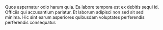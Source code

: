 Quos aspernatur odio harum quia.
Ea labore tempora est ex debitis sequi id.
Officiis qui accusantium pariatur.
Et laborum adipisci non sed sit sed minima.
Hic sint earum asperiores quibusdam voluptates perferendis perferendis consequatur.